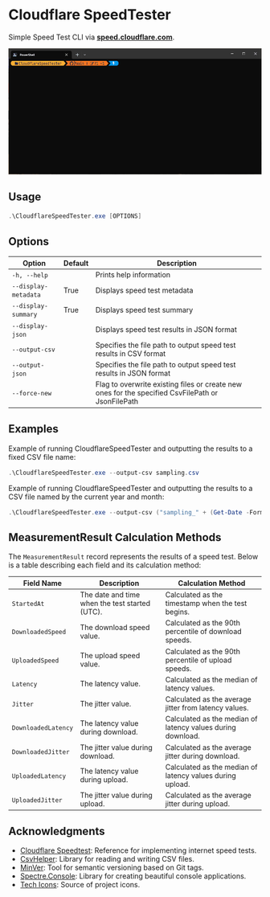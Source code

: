 # Cloudflare SpeedTester

Simple Speed Test CLI via **[speed.cloudflare.com](https://speed.cloudflare.com/)**.

![DEMO](docs/Demo.gif)

## Usage

```ps1
.\CloudflareSpeedTester.exe [OPTIONS]
```

## Options

| Option               | Default | Description                                                                                       |
|----------------------|---------|---------------------------------------------------------------------------------------------------|
| `-h, --help`         |         | Prints help information                                                                           |
| `--display-metadata` | True    | Displays speed test metadata                                                                      |
| `--display-summary`  | True    | Displays speed test summary                                                                       |
| `--display-json`     |         | Displays speed test results in JSON format                                                        |
| `--output-csv `      |         | Specifies the file path to output speed test results in CSV format                                |
| `--output-json `     |         | Specifies the file path to output speed test results in JSON format                               |
| `--force-new`        |         | Flag to overwrite existing files or create new ones for the specified CsvFilePath or JsonFilePath |

## Examples

Example of running CloudflareSpeedTester and outputting the results to a fixed CSV file name:
```ps1
.\CloudflareSpeedTester.exe --output-csv sampling.csv
```

Example of running CloudflareSpeedTester and outputting the results to a CSV file named by the current year and month:
```ps1
.\CloudflareSpeedTester.exe --output-csv ("sampling_" + (Get-Date -Format "yyyy-MM") + ".csv")
```

## MeasurementResult Calculation Methods

The `MeasurementResult` record represents the results of a speed test. Below is a table describing each field and its calculation method:

| Field Name          | Description                                    | Calculation Method                                          |
|---------------------|------------------------------------------------|-------------------------------------------------------------|
| `StartedAt`         | The date and time when the test started (UTC). | Calculated as the timestamp when the test begins.           |
| `DownloadedSpeed`   | The download speed value.                      | Calculated as the 90th percentile of download speeds.       |
| `UploadedSpeed`     | The upload speed value.                        | Calculated as the 90th percentile of upload speeds.         |
| `Latency`           | The latency value.                             | Calculated as the median of latency values.                 |
| `Jitter`            | The jitter value.                              | Calculated as the average jitter from latency values.       |
| `DownloadedLatency` | The latency value during download.             | Calculated as the median of latency values during download. |
| `DownloadedJitter`  | The jitter value during download.              | Calculated as the average jitter during download.           |
| `UploadedLatency`   | The latency value during upload.               | Calculated as the median of latency values during upload.   |
| `UploadedJitter`    | The jitter value during upload.                | Calculated as the average jitter during upload.             |

## Acknowledgments

- [Cloudflare Speedtest](https://github.com/cloudflare/speedtest): Reference for implementing internet speed tests.
- [CsvHelper](https://github.com/JoshClose/CsvHelper): Library for reading and writing CSV files.
- [MinVer](https://github.com/adamralph/minver): Tool for semantic versioning based on Git tags.
- [Spectre.Console](https://spectreconsole.net/): Library for creating beautiful console applications.
- [Tech Icons](https://techicons.dev/icons/cloudflare): Source of project icons.
